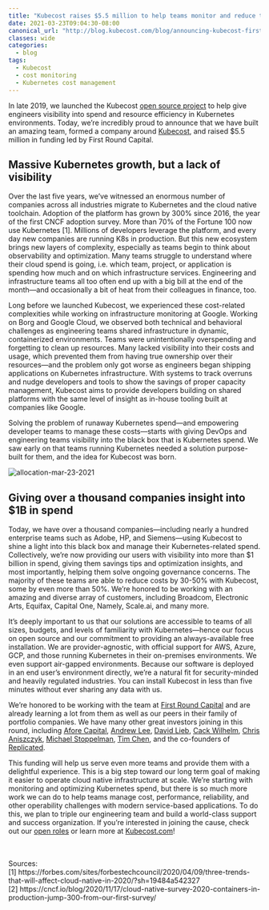 ```yaml
---
title: "Kubecost raises $5.5 million to help teams monitor and reduce their Kubernetes spend"
date: 2021-03-23T09:04:30-08:00
canonical_url: "http://blog.kubecost.com/blog/announcing-kubecost-first-round/"
classes: wide
categories:
  - blog
tags:
  - Kubecost
  - cost monitoring
  - Kubernetes cost management
---
```



In late 2019, we launched the Kubecost [open source project](https://github.com/kubecost/cost-model) to help give engineers visibility into spend and resource efficiency in Kubernetes environments. Today, we’re incredibly proud to announce that we have built an amazing team, formed a company around [Kubecost](http://kubecost.com/), and raised $5.5 million in funding led by First Round Capital.

## Massive Kubernetes growth, but a lack of visibility

Over the last five years, we’ve witnessed an enormous number of companies across all industries migrate to Kubernetes and the cloud native toolchain. Adoption of the platform has grown by 300% since 2016, the year of the first CNCF adoption survey. More than 70% of the Fortune 100 now use Kubernetes [1]. Millions of developers leverage the platform, and every day new companies are running K8s in production. But this new ecosystem brings new layers of complexity, especially as teams begin to think about observability and optimization. Many teams struggle to understand where their cloud spend is going, i.e. which team, project, or application is spending how much and on which infrastructure services. Engineering and infrastructure teams all too often end up with a big bill at the end of the month—and occasionally a bit of heat from their colleagues in finance, too.

Long before we launched Kubecost, we experienced these cost-related complexities while working on infrastructure monitoring at Google. Working on Borg and Google Cloud, we observed both technical and behavioral challenges as engineering teams shared infrastructure in dynamic, containerized environments. Teams were unintentionally overspending and forgetting to clean up resources. Many lacked visibility into their costs and usage, which prevented them from having true ownership over their resources—and the problem only got worse as engineers began shipping applications on Kubernetes infrastructure. With systems to track overruns and nudge developers and tools to show the savings of proper capacity management, Kubecost aims to provide developers building on shared platforms with the same level of insight as in-house tooling built at companies like Google. 

Solving the problem of runaway Kubernetes spend—and empowering developer teams to manage these costs—starts with giving DevOps and engineering teams visibility into the black box that is Kubernetes spend. We saw early on that teams running Kubernetes needed a solution purpose-built for them, and the idea for Kubecost was born. 

![allocation-mar-23-2021](https://user-images.githubusercontent.com/298359/112073726-e2d1f100-8b31-11eb-9bd0-7fc3ef5b445d.gif)

## Giving over a thousand companies insight into $1B in spend

Today, we have over a thousand companies—including nearly a hundred enterprise teams such as Adobe, HP, and Siemens—using Kubecost to shine a light into this black box and manage their Kubernetes-related spend. Collectively, we’re now providing our users with visibility into more than $1 billion in spend, giving them savings tips and optimization insights, and most importantly, helping them solve ongoing governance concerns. The majority of these teams are able to reduce costs by 30-50% with Kubecost, some by even more than 50%. We’re honored to be working with an amazing and diverse array of customers, including Broadcom, Electronic Arts, Equifax, Capital One, Namely, Scale.ai, and many more.    

It’s deeply important to us that our solutions are accessible to teams of all sizes, budgets, and levels of familiarity with Kubernetes—hence our focus on open source and our commitment to providing an always-available free installation. We are provider-agnostic, with official support for AWS, Azure, GCP, and those running Kubernetes in their on-premises environments. We even support air-gapped environments. Because our software is deployed in an end user’s environment directly, we’re a natural fit for security-minded and heavily regulated industries. You can install Kubecost in less than five minutes without ever sharing any data with us.

We’re honored to be working with the team at [First Round Capital](https://firstround.com/) and are already learning a lot from them as well as our peers in their family of portfolio companies. We have many other great investors joining in this round, including [Afore Capital](https://afore.vc/), [Andrew Lee](https://www.linkedin.com/in/startupandrew/), [David Lieb](https://www.linkedin.com/in/davidlieb/), [Cack Wilhelm](https://www.linkedin.com/in/cackferrell/), [Chris Aniszczyk](https://www.linkedin.com/in/caniszczyk/), [Michael Stoppelman](https://www.linkedin.com/in/michaelstoppelman/), [Tim Chen](https://www.linkedin.com/in/timchen/), and the co-founders of [Replicated](https://www.linkedin.com/company/replicated/). 

This funding will help us serve even more teams and provide them with a delightful experience. This is a big step toward our long term goal of making it easier to operate cloud native infrastructure at scale. We’re starting with monitoring and optimizing Kubernetes spend, but there is so much more work we can do to help teams manage cost, performance, reliability, and other operability challenges with modern service-based applications. To do this, we plan to triple our engineering team and build a world-class support and success organization. If you’re interested in joining the cause, check out our [open roles](https://angel.co/company/kubecost) or learn more at [Kubecost.com](https://kubecost.com/)!

<br/><br/>
Sources:  
[1] https://<span></span>forbes.com/sites/forbestechcouncil/2020/04/09/three-trends-that-will-affect-cloud-native-in-2020/?sh=19484a542327  
[2] https://<span></span>cncf.io/blog/2020/11/17/cloud-native-survey-2020-containers-in-production-jump-300-from-our-first-survey/


